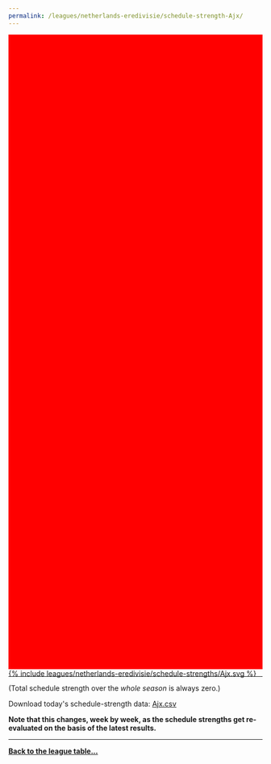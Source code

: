```yaml
---
permalink: /leagues/netherlands-eredivisie/schedule-strength-Ajx/
---
```


<style>
.svg-wrap {
    background-color:red;
    height:0;
    padding-top:250%; /* 350px/550px */
    position: relative;
}

svg {
    background-color: white;
    height: 100%;
    display:block;
    width: 100%;
    position: absolute;
    top:0;
    left:0;
}
</style>


<div class="svg-wrap">
{% include leagues/netherlands-eredivisie/schedule-strengths/Ajx.svg %}
</div>

-----

(Total schedule strength over the *whole season* is always zero.)


Download today's schedule-strength data: [Ajx.csv](/assets/leagues/netherlands-eredivisie/2020/schedule-strengths/Ajx.csv)

**Note that this changes, week by week, as the schedule strengths get re-evaluated on the
basis of the latest results.**

-----

[**Back to the league table...**](/leagues/netherlands-eredivisie)


